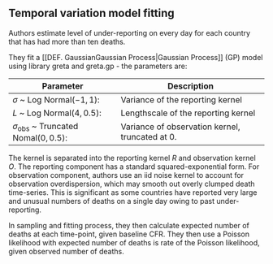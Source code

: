 ## Temporal variation model fitting

Authors estimate level of under-reporting on every day for each country that has had more than ten deaths.

They fit a [[DEF. GaussianGaussian Process|Gaussian Process]] (GP) model using library greta and greta.gp - the parameters are:

Parameter | Description
------------ | ------------
$\sigma$ ~ Log Normal$(-1, 1)$: | Variance of the reporting kernel
$L$ ~ Log Normal$(4, 0.5)$: | Lengthscale of the reporting kernel
$\sigma_{\text{obs}}$ ~ Truncated Nomal$(0, 0.5)$: | Variance of observation kernel, truncated at $0$.

The kernel is separated into the reporting kernel $R$ and observation kernel $O$. The reporting component has a standard squared-exponential form. For observation component, authors use an iid noise kernel to account for observation overdispersion, which may smooth out overly clumped death time-series. This is significant as some countries have reported very large and unusual numbers of deaths on a single day owing to past under-reporting.

In sampling and fitting process, they then calculate expected number of deaths at each time-point, given baseline CFR. They then use a Poisson likelihood with expected number of deaths is rate of the Poisson likelihood, given observed number of deaths.

